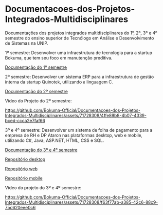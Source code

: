 # Documentacoes-dos-Projetos-Integrados-Multidisciplinares
Documentações dos projetos integrados multidisciplinares do 1°, 2º, 3º e 4º semestre do ensino superior de Tecnólogo em Análise e Desenvolvimento de Sistemas na UNIP.

1º semestre:
Desenvolver uma infraestrutura de tecnologia para a startup Bokuma, que tem seu foco em manutenção preditiva.

[Documentação do 1º semestre](https://github.com/Bokuma-Official/Documentacoes-dos-Projetos-Integrados-Multidisciplinares/tree/main/1%C2%BA%20Semestre)

2º semestre:
Desenvolver um sistema ERP para a infraestrutura de gestão interna da startup Quinotek, utilizando a linguagem C.

[Documentação do 2º semestre](https://github.com/Bokuma-Official/Documentacoes-dos-Projetos-Integrados-Multidisciplinares/tree/main/2%C2%BA%20Semestre)

Vídeo do Projeto do 2º semestre:

https://github.com/Bokuma-Official/Documentacoes-dos-Projetos-Integrados-Multidisciplinares/assets/71728308/4ffe88b8-4b07-4339-bced-ccca2e7faf66

3º e 4º semestre:
Desenvolver um sistema de folha de pagamento para a empresa de RH e DP Ataron nas plataformas desktop, web e mobile, utilizando C#, Java, ASP.NET, HTML, CSS e SQL.

[Documentação do 3º e 4º semestre](https://github.com/Bokuma-Official/Documentacoes-dos-Projetos-Integrados-Multidisciplinares/tree/main/3%C2%BA%20e%204%C2%BA%20Semestre)

[Repositório desktop](https://github.com/Bokuma-Official/Gerador-de-Folha-de-Pagamento-Desktop)

[Repositório web](https://github.com/Bokuma-Official/Gerador-de-Folha-de-Pagamento-Web)

[Repositório mobile](https://github.com/Bokuma-Official/Gerador-de-Folha-de-Pagamento-Mobile)

Vídeo do projeto do 3º e 4º semestre:

https://github.com/Bokuma-Official/Documentacoes-dos-Projetos-Integrados-Multidisciplinares/assets/71728308/f63f77ab-a385-42c6-88c9-75c620eee0c6
